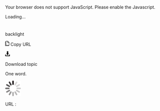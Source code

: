 Your browser does not support JavaScript. Please enable the Javascript.

Loading...

# 

backlight

![Copy URL](media/backlight/Copy.png)
Copy URL

![Download](media/backlight/Download.png)

Download topic

One word.

![In progress](media/backlight/activity-large.gif)

URL :
